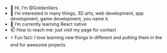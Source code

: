 - 👋 Hi, I’m @GoldenVers
- 👀 I’m interested in many things, 3D arts, web development, app development, game development, you name it.
- 🌱 I’m currently learning React native
- 📫 How to reach me: just visit my page for contact
- ⚡ Fun fact: I love learning new things in different and putting them in the end for awesome projects

<!---
GoldenVers/GoldenVers is a ✨ special ✨ repository because its `README.md` (this file) appears on your GitHub profile.
You can click the Preview link to take a look at your changes.
--->
